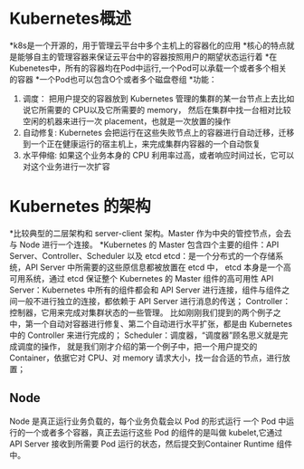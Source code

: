 # Kubernetes概述
*k8s是一个开源的，用于管理云平台中多个主机上的容器化的应用
*核心的特点就是能够自主的管理容器来保证云平台中的容器按照用户的期望状态运行着
*在Kubenetes中，所有的容器均在Pod中运行,一个Pod可以承载一个或者多个相关的容器
*一个Pod也可以包含O个或者多个磁盘卷组
*功能：
1. 调度： 把用户提交的容器放到 Kubernetes 管理的集群的某一台节点上去比如说它所需要的 CPU以及它所需要的 memory，
然后在集群中找一台相对比较空闲的机器来进行一次 placement，也就是一次放置的操作
2. 自动修复: Kubernetes 会把运行在这些失败节点上的容器进行自动迁移，迁移到一个正在健康运行的宿主机上，来完成集群内容器的一个自动恢复
3. 水平伸缩: 如果这个业务本身的 CPU 利用率过高，或者响应时间过长，它可以对这个业务进行一次扩容

# Kubernetes 的架构
*比较典型的二层架构和 server-client 架构。Master 作为中央的管控节点，会去与 Node 进行一个连接。
*Kubernetes 的 Master 包含四个主要的组件：API Server、Controller、Scheduler 以及 etcd
etcd：是一个分布式的一个存储系统，API Server 中所需要的这些原信息都被放置在 etcd 中，
   etcd 本身是一个高可用系统，通过 etcd 保证整个 Kubernetes 的 Master 组件的高可用性
API Server：Kubernetes 中所有的组件都会和 API Server 进行连接，组件与组件之间一般不进行独立的连接，都依赖于 API Server 进行消息的传送；
  Controller：控制器，它用来完成对集群状态的一些管理。
  比如刚刚我们提到的两个例子之中，第一个自动对容器进行修复、第二个自动进行水平扩张，都是由 Kubernetes 中的 Controller 来进行完成的；
Scheduler：调度器，“调度器”顾名思义就是完成调度的操作，
  就是我们刚才介绍的第一个例子中，把一个用户提交的 Container，依据它对 CPU、对 memory 请求大小，找一台合适的节点，进行放置；
  
## Node
Node 是真正运行业务负载的，每个业务负载会以 Pod 的形式运行
一个 Pod 中运行的一个或者多个容器，真正去运行这些 Pod 的组件的是叫做 kubelet,它通过 API Server 接收到所需要 Pod 运行的状态，然后提交到Container Runtime 组件中。

